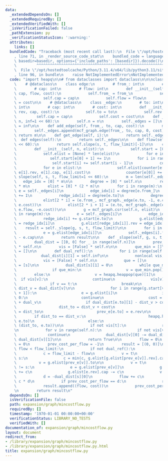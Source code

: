 ```yaml
---
data:
  _extendedDependsOn: []
  _extendedRequiredBy: []
  _extendedVerifiedWith: []
  _isVerificationFailed: false
  _pathExtension: py
  _verificationStatusIcon: ':warning:'
  attributes:
    links: []
  bundledCode: "Traceback (most recent call last):\n  File \"/opt/hostedtoolcache/Python/3.11.4/x64/lib/python3.11/site-packages/onlinejudge_verify/documentation/build.py\"\
    , line 71, in _render_source_code_stat\n    bundled_code = language.bundle(stat.path,\
    \ basedir=basedir, options={'include_paths': [basedir]}).decode()\n          \
    \         ^^^^^^^^^^^^^^^^^^^^^^^^^^^^^^^^^^^^^^^^^^^^^^^^^^^^^^^^^^^^^^^^^^^^^^^^^^^^^^^^^\n\
    \  File \"/opt/hostedtoolcache/Python/3.11.4/x64/lib/python3.11/site-packages/onlinejudge_verify/languages/python.py\"\
    , line 96, in bundle\n    raise NotImplementedError\nNotImplementedError\n"
  code: "import heapq\n\n# from dataclasses import dataclass\n\n\nclass mcf_graph:\n\
    \    # @dataclass\n    class edge:\n        # from_: int\n        # to: int\n\
    \        # cap: int\n        # flow: int\n        def __init__(self, from_, to,\
    \ cap, flow, cost):\n            self.from_ = from_\n            self.to = to\n\
    \            self.cap = cap\n            self.flow = flow\n            self.cost\
    \ = cost\n\n    # @dataclass\n    class _edge:\n        # to: int\n        # rev:\
    \ int\n        # cap: int\n        # cost: int\n        def __init__(self, to,\
    \ rev, cap, cost):\n            self.to = to\n            self.rev = rev\n   \
    \         self.cap = cap\n            self.cost = cost\n\n    def __init__(self,\
    \ n, inf=1 << 60):\n        self.n = n\n        self._edges = []\n        self.inf\
    \ = inf\n\n    def add_edge(self, from_, to, cap, cost):\n        m = len(self._edges)\n\
    \        self._edges.append(mcf_graph.edge(from_, to, cap, 0, cost))\n       \
    \ return m\n\n    def get_edge(self, i):\n        return self._edges[i]\n\n  \
    \  def edges(self):\n        return self._edges\n\n    def flow(self, s, t, flow_limit=1\
    \ << 60):\n        return self.slope(s, t, flow_limit)[-1]\n\n    class csr:\n\
    \        def __init__(self, n, elist):\n            self.start = [0] * (n + 1)\n\
    \            self.elist = [None] * len(elist)\n            for e in elist:\n \
    \               self.start[e[0] + 1] += 1\n            for i in range(1, n + 1):\n\
    \                self.start[i] += self.start[i - 1]\n            counter = self.start[:]\n\
    \            for e in elist:\n                self.elist[counter[e[0]]] = mcf_graph._edge(e[1].to,\
    \ e[1].rev, e[1].cap, e[1].cost)\n                counter[e[0]] += 1\n\n    def\
    \ slope(self, s, t, flow_limit=1 << 60):\n        m = len(self._edges)\n     \
    \   edge_idx = [0] * m\n\n        degree = [0] * self.n\n        redge_idx = [0]\
    \ * m\n        elist = [0] * (2 * m)\n        for i in range(m):\n           \
    \ e = self._edges[i]\n            edge_idx[i] = degree[e.from_]\n            degree[e.from_]\
    \ += 1\n            redge_idx[i] = degree[e.to]\n            degree[e.to] += 1\n\
    \            elist[2 * i] = (e.from_, mcf_graph._edge(e.to, -1, e.cap - e.flow,\
    \ e.cost))\n            elist[2 * i + 1] = (e.to, mcf_graph._edge(e.from_, -1,\
    \ e.flow, -e.cost))\n\n        g = mcf_graph.csr(self.n, elist)\n        for i\
    \ in range(m):\n            e = self._edges[i]\n            edge_idx[i] += g.start[e.from_]\n\
    \            redge_idx[i] += g.start[e.to]\n            g.elist[edge_idx[i]].rev\
    \ = redge_idx[i]\n            g.elist[redge_idx[i]].rev = edge_idx[i]\n\n    \
    \    result = self._slope(g, s, t, flow_limit)\n\n        for i in range(m):\n\
    \            e = g.elist[edge_idx[i]]\n            self._edges[i].flow = self._edges[i].cap\
    \ - e.cap\n\n        return result\n\n    def _slope(self, g, s, t, flow_limit):\n\
    \        dual_dist = [[0, 0] for _ in range(self.n)]\n        prev_e = [None]\
    \ * self.n\n        vis = [False] * self.n\n\n        que_min = []\n        que\
    \ = []\n\n        def dual_ref():\n            for i in range(self.n):\n     \
    \           dual_dist[i][1] = self.inf\n\n            nonlocal vis, que_min, que\n\
    \            vis = [False] * self.n\n            que = []\n            que_min\
    \ = [s]\n\n            dual_dist[s][1] = 0\n            while que_min or que:\n\
    \                if que_min:\n                    v = que_min.pop()\n        \
    \        else:\n                    v = heapq.heappop(que)[1]\n              \
    \  if vis[v]:\n                    continue\n                vis[v] = True\n \
    \               if v == t:\n                    break\n\n                dual_v,\
    \ dist_v = dual_dist[v]\n\n                for i in range(g.start[v], g.start[v\
    \ + 1]):\n                    e = g.elist[i]\n                    if e.cap ==\
    \ 0:\n                        continue\n                    cost = e.cost - dual_dist[e.to][0]\
    \ + dual_v\n                    if dual_dist[e.to][1] - dist_v > cost:\n     \
    \                   dist_to = dist_v + cost\n                        dual_dist[e.to][1]\
    \ = dist_to\n                        prev_e[e.to] = e.rev\n\n                \
    \        if dist_to == dist_v:\n                            heapq.heappush(que_min,\
    \ e.to)\n                        else:\n                            heapq.heappush(que,\
    \ (dist_to, e.to))\n\n            if not vis[t]:\n                return False\n\
    \n            for v in range(self.n):\n                if not vis[v]:\n      \
    \              continue\n                dual_dist[v][0] -= dual_dist[t][1] -\
    \ dual_dist[v][1]\n\n            return True\n\n        flow = 0\n        cost\
    \ = 0\n        prev_cost_per_flow = -1\n        result = [(0, 0)]\n\n        while\
    \ flow < flow_limit:\n            if not dual_ref():\n                break\n\
    \            c = flow_limit - flow\n            v = t\n            while v !=\
    \ s:\n                c = min(c, g.elist[g.elist[prev_e[v]].rev].cap)\n      \
    \          v = g.elist[prev_e[v]].to\n\n            v = t\n            while v\
    \ != s:\n                e = g.elist[prev_e[v]]\n                g.elist[prev_e[v]].cap\
    \ += c\n                g.elist[e.rev].cap -= c\n                v = e.to\n\n\
    \            d = -dual_dist[s][0]\n            flow += c\n            cost +=\
    \ c * d\n            if prev_cost_per_flow == d:\n                result.pop()\n\
    \            result.append((flow, cost))\n            prev_cost_per_flow = d\n\
    \n        return result\n"
  dependsOn: []
  isVerificationFile: false
  path: expansion/graph/mincostflow.py
  requiredBy: []
  timestamp: '1970-01-01 00:00:00+00:00'
  verificationStatus: LIBRARY_NO_TESTS
  verifiedWith: []
documentation_of: expansion/graph/mincostflow.py
layout: document
redirect_from:
- /library/expansion/graph/mincostflow.py
- /library/expansion/graph/mincostflow.py.html
title: expansion/graph/mincostflow.py
---
```

